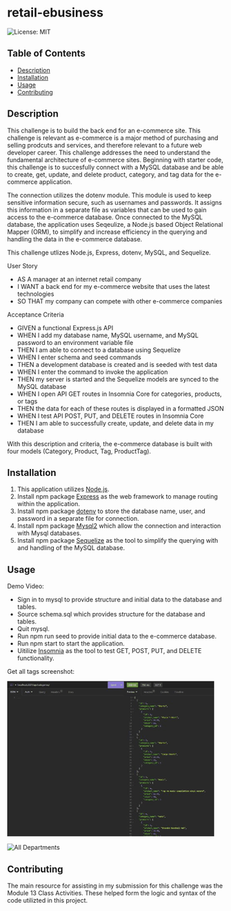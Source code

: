 # retail-ebusiness

 ![License: MIT](https://img.shields.io/badge/License-MIT-yellow.svg)

## Table of Contents
  - [Description](#description)
  - [Installation](#installation)
  - [Usage](#usage)
  - [Contributing](#contributing)

## Description
This challenge is to build the back end for an e-commerce site. This challenge is relevant as e-commerce is a major method of purchasing and selling prodcuts and services, and therefore relevant to a future web developer career. This challenge addresses the need to understand the fundamental architecture of e-commerce sites. Beginning with starter code, this challenge is to succesfully connect with a MySQL database and be able to create, get, update, and delete product, category, and tag data for the e-commerce application.

The connection utilizes the dotenv module. This module is used to keep sensitive information secure, such as usernames and passwords. It assigns this information in a separate file as variables that can be used to gain access to the e-commerce database. Once connected to the MySQL database, the application uses Seqeulize, a Node.js based Object Relational Mapper (ORM), to simplify and increase efficiency in the querying and handling the data in the e-commerce database.

This challenge utlizes Node.js, Express, dotenv, MySQL, and Sequelize.

User Story
- AS A manager at an internet retail company
 - I WANT a back end for my e-commerce website that uses the latest technologies
 - SO THAT my company can compete with other e-commerce companies

Acceptance Criteria
- GIVEN a functional Express.js API
- WHEN I add my database name, MySQL username, and MySQL password to an environment variable file
- THEN I am able to connect to a database using Sequelize
- WHEN I enter schema and seed commands
- THEN a development database is created and is seeded with test data
- WHEN I enter the command to invoke the application
- THEN my server is started and the Sequelize models are synced to the MySQL database
- WHEN I open API GET routes in Insomnia Core for categories, products, or tags
- THEN the data for each of these routes is displayed in a formatted JSON
- WHEN I test API POST, PUT, and DELETE routes in Insomnia Core
- THEN I am able to successfully create, update, and delete data in my database

With this description and criteria, the e-commerce database is built with four models (Category, Product, Tag, ProductTag).

## Installation
1. This application utilizes [Node.js](https://nodejs.org/en).
2. Install npm package [Express](https://www.npmjs.com/package/express) as the web framework to manage routing within the application.
3. Install npm package [dotenv](https://www.npmjs.com/package/dotenv) to store the database name, user, and password in a separate file for connection.
4. Install npm package [Mysql2](https://www.npmjs.com/package/mysql2) which allow the connection and interaction with Mysql databases.
5. Install npm package [Sequelize](https://www.npmjs.com/package/sequelize) as the tool to simplify the querying with and handling of the MySQL database.

## Usage

Demo Video:

 - Sign in to mysql to provide structure and initial data to the database and tables.
 - Source schema.sql which provides structure for the database and tables.
 - Quit mysql.
 - Run npm run seed to provide initial data to the e-commerce database.
 - Run npm start to start the application.
 - Uitilize [Insomnia](https://insomnia.rest/products/insomnia) as the tool to test GET, POST, PUT, and DELETE functionality. 

Get all tags screenshot:

![Get all tags Screenshot](https://github.com/leesochay/retail-ebusiness/blob/5f5a7acf3b24afc32f3f1bcf11be014ff0c496a5/images/GET-all.gif)

![All Departments]()







## Contributing

The main resource for assisting in my submission for this challenge was the Module 13 Class Activities.
These helped form the logic and syntax of the code utilizted in this project.
